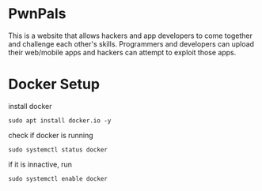# PwnPals

This is a website that allows hackers and app developers to come together and challenge each other's skills.  Programmers and developers can upload their web/mobile apps and hackers can attempt to exploit those apps.

# Docker Setup

install docker 

```sudo apt install docker.io -y```

check if docker is running 

```sudo systemctl status docker```

if it is innactive, run

```sudo systemctl enable docker```